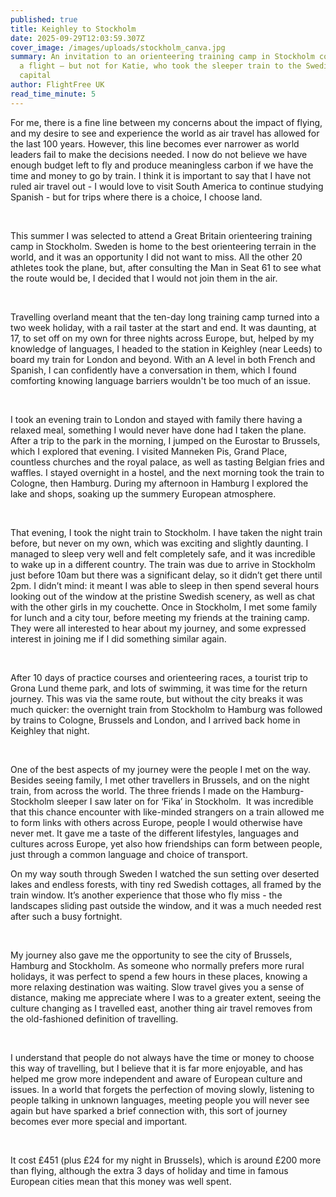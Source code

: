 ```yaml
---
published: true
title: Keighley to Stockholm
date: 2025-09-29T12:03:59.307Z
cover_image: /images/uploads/stockholm_canva.jpg
summary: An invitation to an orienteering training camp in Stockholm could mean
  a flight – but not for Katie, who took the sleeper train to the Swedish
  capital
author: FlightFree UK
read_time_minute: 5
---
```

For me, there is a fine line between my concerns about the impact of flying, and my desire to see and experience the world as air travel has allowed for the last 100 years. However, this line becomes ever narrower as world leaders fail to make the decisions needed. I now do not believe we have enough budget left to fly and produce meaningless carbon if we have the time and money to go by train. I think it is important to say that I have not ruled air travel out - I would love to visit South America to continue studying Spanish - but for trips where there is a choice, I choose land. 

 

This summer I was selected to attend a Great Britain orienteering training camp in Stockholm. Sweden is home to the best orienteering terrain in the world, and it was an opportunity I did not want to miss. All the other 20 athletes took the plane, but, after consulting the Man in Seat 61 to see what the route would be, I decided that I would not join them in the air.

 

Travelling overland meant that the ten-day long training camp turned into a two week holiday, with a rail taster at the start and end. It was daunting, at 17, to set off on my own for three nights across Europe, but, helped by my knowledge of languages, I headed to the station in Keighley (near Leeds) to board my train for London and beyond. With an A level in both French and Spanish, I can confidently have a conversation in them, which I found comforting knowing language barriers wouldn't be too much of an issue.

 

I took an evening train to London and stayed with family there having a relaxed meal, something I would never have done had I taken the plane. After a trip to the park in the morning, I jumped on the Eurostar to Brussels, which I explored that evening. I visited Manneken Pis, Grand Place, countless churches and the royal palace, as well as tasting Belgian fries and waffles. I stayed overnight in a hostel, and the next morning took the train to Cologne, then Hamburg. During my afternoon in Hamburg I explored the lake and shops, soaking up the summery European atmosphere.

 

That evening, I took the night train to Stockholm. I have taken the night train before, but never on my own, which was exciting and slightly daunting. I managed to sleep very well and felt completely safe, and it was incredible to wake up in a different country. The train was due to arrive in Stockholm just before 10am but there was a significant delay, so it didn’t get there until 2pm. I didn’t mind: it meant I was able to sleep in then spend several hours looking out of the window at the pristine Swedish scenery, as well as chat with the other girls in my couchette. Once in Stockholm, I met some family for lunch and a city tour, before meeting my friends at the training camp. They were all interested to hear about my journey, and some expressed interest in joining me if I did something similar again.

 

After 10 days of practice courses and orienteering races, a tourist trip to Grona Lund theme park, and lots of swimming, it was time for the return journey. This was via the same route, but without the city breaks it was much quicker: the overnight train from Stockholm to Hamburg was followed by trains to Cologne, Brussels and London, and I arrived back home in Keighley that night.

 

One of the best aspects of my journey were the people I met on the way. Besides seeing family, I met other travellers in Brussels, and on the night train, from across the world. The three friends I made on the Hamburg-Stockholm sleeper I saw later on for ‘Fika’ in Stockholm.  It was incredible that this chance encounter with like-minded strangers on a train allowed me to form links with others across Europe, people I would otherwise have never met. It gave me a taste of the different lifestyles, languages and cultures across Europe, yet also how friendships can form between people, just through a common language and choice of transport.



On my way south through Sweden I watched the sun setting over deserted lakes and endless forests, with tiny red Swedish cottages, all framed by the train window. It’s another experience that those who fly miss - the landscapes sliding past outside the window, and it was a much needed rest after such a busy fortnight.

 

My journey also gave me the opportunity to see the city of Brussels, Hamburg and Stockholm. As someone who normally prefers more rural holidays, it was perfect to spend a few hours in these places, knowing a more relaxing destination was waiting. Slow travel gives you a sense of distance, making me appreciate where I was to a greater extent, seeing the culture changing as I travelled east, another thing air travel removes from the old-fashioned definition of travelling.

  

I understand that people do not always have the time or money to choose this way of travelling, but I believe that it is far more enjoyable, and has helped me grow more independent and aware of European culture and issues. In a world that forgets the perfection of moving slowly, listening to people talking in unknown languages, meeting people you will never see again but have sparked a brief connection with, this sort of journey becomes ever more special and important.

 

It cost £451 (plus £24 for my night in Brussels), which is around £200 more than flying, although the extra 3 days of holiday and time in famous European cities mean that this money was well spent.